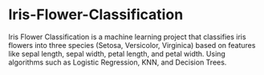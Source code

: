 # Iris-Flower-Classification
Iris Flower Classification is a machine learning project that classifies iris flowers into three species (Setosa, Versicolor, Virginica) based on features like sepal length, sepal width, petal length, and petal width. Using algorithms such as Logistic Regression, KNN, and Decision Trees.

